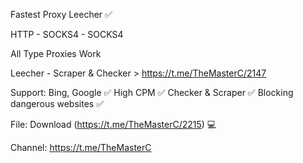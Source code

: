 Fastest Proxy Leecher ✅

HTTP - SOCKS4 - SOCKS4

All Type Proxies Work

Leecher - Scraper & Checker > https://t.me/TheMasterC/2147

Support: Bing, Google ✅
High CPM ✅
Checker & Scraper ✅
Blocking dangerous websites ✅

File: Download (https://t.me/TheMasterC/2215)  💻

Channel: https://t.me/TheMasterC
